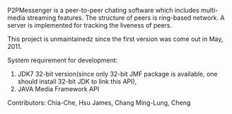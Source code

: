P2PMessenger is a peer-to-peer chating software which includes multi-media streaming features. The structure of peers is ring-based network. A server is implemented for tracking the liveness of peers.

This project is unmaintainedz since the first version was come out in May, 2011.

System requirement for development:
1. JDK7 32-bit version(since only 32-bit JMF package is available, one should install 32-bit JDK to link this API),
2. JAVA Media Framework API

Contributors:
Chia-Che, Hsu
James, Chang
Ming-Lung, Cheng